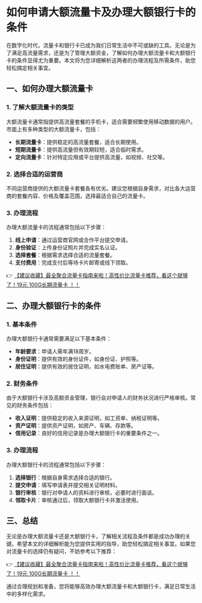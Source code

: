 # 如何申请大额流量卡及办理大额银行卡的条件

在数字化时代，流量卡和银行卡已成为我们日常生活中不可或缺的工具。无论是为了满足高流量需求，还是为了管理大额资金，了解如何办理大额流量卡和大额银行卡的条件显得尤为重要。本文将为您详细解析这两者的办理流程及所需条件，助您轻松搞定相关事宜。

## 一、如何办理大额流量卡

### 1. 了解大额流量卡的类型
大额流量卡通常指提供高流量套餐的手机卡，适合需要频繁使用移动数据的用户。市面上有多种类型的大额流量卡，包括：
- **长期流量卡**：提供稳定的高流量套餐，适合长期使用。
- **短期流量卡**：提供高流量但有效期较短，适合临时需求。
- **定向流量卡**：针对特定应用或平台提供高流量，如视频、社交等。

### 2. 选择合适的运营商
不同运营商提供的大额流量卡套餐各有优劣。建议您根据自身需求，对比各大运营商的套餐内容、价格及覆盖范围，选择最适合自己的流量卡。

### 3. 办理流程
办理大额流量卡的流程通常包括以下步骤：
1. **线上申请**：通过运营商官网或合作平台提交申请。
2. **身份验证**：上传身份证照片并完成实名认证。
3. **选择套餐**：根据需求选择合适的流量套餐。
4. **支付费用**：完成支付后等待卡片邮寄或线下领取。

👉 [【建议收藏】最全聚合流量卡指南来啦！高性价比流量卡推荐，看这个就够了！19元 100G长期流量卡 ！！](https://bit.ly/Liuliangka)

## 二、办理大额银行卡的条件

### 1. 基本条件
办理大额银行卡通常需要满足以下基本条件：
- **年龄要求**：申请人需年满18周岁。
- **身份证明**：提供有效的身份证件，如身份证、护照等。
- **居住证明**：提供有效的居住证明，如水电费账单、房产证等。

### 2. 财务条件
由于大额银行卡涉及高额资金管理，银行会对申请人的财务状况进行严格审核。常见的财务条件包括：
- **收入证明**：提供稳定的收入来源证明，如工资单、纳税证明等。
- **资产证明**：提供资产证明，如房产、车辆、存款等。
- **信用记录**：良好的信用记录是办理大额银行卡的重要条件之一。

### 3. 办理流程
办理大额银行卡的流程通常包括以下步骤：
1. **选择银行**：根据自身需求选择合适的银行。
2. **提交申请**：填写申请表并提交相关证明材料。
3. **银行审核**：银行对申请人的资料进行审核，必要时进行面谈。
4. **领取卡片**：审核通过后，领取大额银行卡并激活使用。

## 三、总结

无论是办理大额流量卡还是大额银行卡，了解相关流程及条件都是成功办理的关键。希望本文的详细解析能为您提供实用的指导，助您轻松搞定相关事宜。如果您对流量卡的选择仍有疑问，不妨参考以下推荐：

👉 [【建议收藏】最全聚合流量卡指南来啦！高性价比流量卡推荐，看这个就够了！19元 100G长期流量卡 ！！](https://bit.ly/Liuliangka)

通过合理规划和准备，您将能够高效办理大额流量卡和大额银行卡，满足日常生活中的多样化需求。